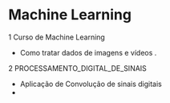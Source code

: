 # Machine Learning
 
 1 Curso de Machine Learning
  - Como tratar dados de imagens e vídeos .
 
 2 PROCESSAMENTO_DIGITAL_DE_SINAIS
  - Aplicação de Convolução de sinais digitais 
  -
